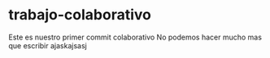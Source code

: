# trabajo-colaborativo
Este es nuestro primer commit colaborativo
No podemos hacer mucho mas que escribir ajaskajsasj
